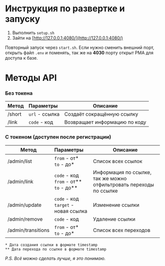 # Инструкция по развертке и запуску
1. Выполнить `setup.sh`
2. Зайти на [http://127.0.0.1:4080/](http://127.0.0.1:4080/)

Повторный запуск через `start.sh`. Если нужно сменить внешний порт, открыть файл `.env` и поменять, так же на **4030** порту открыт PMA для доступа к базе.

# Методы API

### Без токена
| Метод              | Параметры                                            | Описание                                                            |
|--------------------|:-----------------------------------------------------|---------------------------------------------------------------------|
| /short             | `url` - ссылка                                       | Создаёт сокращённую ссылку                                          |
| /link              | `code` - код                                         | Возвращает информацию по коду                                       |

### С токеном (доступен после регистрации)
| Метод              | Параметры                                            | Описание                                                            |
|--------------------|:-----------------------------------------------------|---------------------------------------------------------------------|
| /admin/list        | `from` - от* <br/>`to` - до*                         | Список всех ссылок                                                  |
| /admin/link        | `code` - код<br/>`from` - от** <br/>`to` - до**<br/> | Информация по ссылке, так же можно отфильтровать переходы по ссылке |
| /admin/update      | `code` - код<br/>`target` - новая ссылка             | Изменение ссылки                                                    |
| /admin/remove      | `code` - код                                         | Удаление ссылки                                                     |
| /admin/transitions | `from` - от* <br/>`to` - до*<br/>                    | Список всех переходов                                               |

```
* Дата создания ссылки в формате timestamp
** Дата перехода по ссылке в формате timestamp
```


_P.S. Всё можно сделать лучше, я это понимаю._